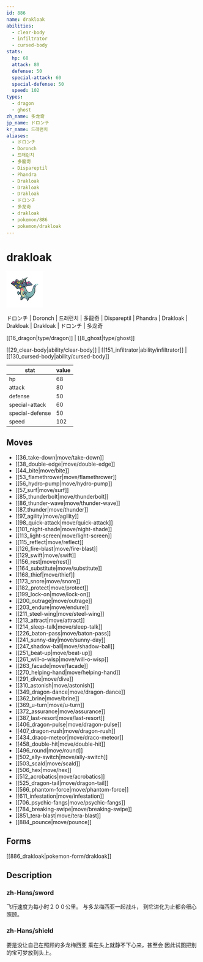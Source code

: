 ```yaml
---
id: 886
name: drakloak
abilities:
  - clear-body
  - infiltrator
  - cursed-body
stats:
  hp: 68
  attack: 80
  defense: 50
  special-attack: 60
  special-defense: 50
  speed: 102
types:
  - dragon
  - ghost
zh_name: 多龙奇
jp_name: ドロンチ
kr_name: 드래런치
aliases:
  - ドロンチ
  - Doronch
  - 드래런치
  - 多龍奇
  - Dispareptil
  - Phandra
  - Drakloak
  - Drakloak
  - Drakloak
  - ドロンチ
  - 多龙奇
  - drakloak
  - pokemon/886
  - pokemon/drakloak
---
```

# drakloak

![](https://raw.githubusercontent.com/PokeAPI/sprites/master/sprites/pokemon/886.png)

ドロンチ | Doronch | 드래런치 | 多龍奇 | Dispareptil | Phandra | Drakloak | Drakloak | Drakloak | ドロンチ | 多龙奇

[[16_dragon|type/dragon]] | [[8_ghost|type/ghost]]

[[29_clear-body|ability/clear-body]] | [[151_infiltrator|ability/infiltrator]] | [[130_cursed-body|ability/cursed-body]]

|stat|value|
|---|---|
|hp|68|
|attack|80|
|defense|50|
|special-attack|60|
|special-defense|50|
|speed|102|


## Moves

- [[36_take-down|move/take-down]]
- [[38_double-edge|move/double-edge]]
- [[44_bite|move/bite]]
- [[53_flamethrower|move/flamethrower]]
- [[56_hydro-pump|move/hydro-pump]]
- [[57_surf|move/surf]]
- [[85_thunderbolt|move/thunderbolt]]
- [[86_thunder-wave|move/thunder-wave]]
- [[87_thunder|move/thunder]]
- [[97_agility|move/agility]]
- [[98_quick-attack|move/quick-attack]]
- [[101_night-shade|move/night-shade]]
- [[113_light-screen|move/light-screen]]
- [[115_reflect|move/reflect]]
- [[126_fire-blast|move/fire-blast]]
- [[129_swift|move/swift]]
- [[156_rest|move/rest]]
- [[164_substitute|move/substitute]]
- [[168_thief|move/thief]]
- [[173_snore|move/snore]]
- [[182_protect|move/protect]]
- [[199_lock-on|move/lock-on]]
- [[200_outrage|move/outrage]]
- [[203_endure|move/endure]]
- [[211_steel-wing|move/steel-wing]]
- [[213_attract|move/attract]]
- [[214_sleep-talk|move/sleep-talk]]
- [[226_baton-pass|move/baton-pass]]
- [[241_sunny-day|move/sunny-day]]
- [[247_shadow-ball|move/shadow-ball]]
- [[251_beat-up|move/beat-up]]
- [[261_will-o-wisp|move/will-o-wisp]]
- [[263_facade|move/facade]]
- [[270_helping-hand|move/helping-hand]]
- [[291_dive|move/dive]]
- [[310_astonish|move/astonish]]
- [[349_dragon-dance|move/dragon-dance]]
- [[362_brine|move/brine]]
- [[369_u-turn|move/u-turn]]
- [[372_assurance|move/assurance]]
- [[387_last-resort|move/last-resort]]
- [[406_dragon-pulse|move/dragon-pulse]]
- [[407_dragon-rush|move/dragon-rush]]
- [[434_draco-meteor|move/draco-meteor]]
- [[458_double-hit|move/double-hit]]
- [[496_round|move/round]]
- [[502_ally-switch|move/ally-switch]]
- [[503_scald|move/scald]]
- [[506_hex|move/hex]]
- [[512_acrobatics|move/acrobatics]]
- [[525_dragon-tail|move/dragon-tail]]
- [[566_phantom-force|move/phantom-force]]
- [[611_infestation|move/infestation]]
- [[706_psychic-fangs|move/psychic-fangs]]
- [[784_breaking-swipe|move/breaking-swipe]]
- [[851_tera-blast|move/tera-blast]]
- [[884_pounce|move/pounce]]

## Forms



[[886_drakloak|pokemon-form/drakloak]]

## Description

### zh-Hans/sword

飞行速度为每小时２００公里。
与多龙梅西亚一起战斗，
到它进化为止都会细心照顾。

### zh-Hans/shield

要是没让自己在照顾的多龙梅西亚
乘在头上就静不下心来，甚至会
因此试图把别的宝可梦放到头上。

